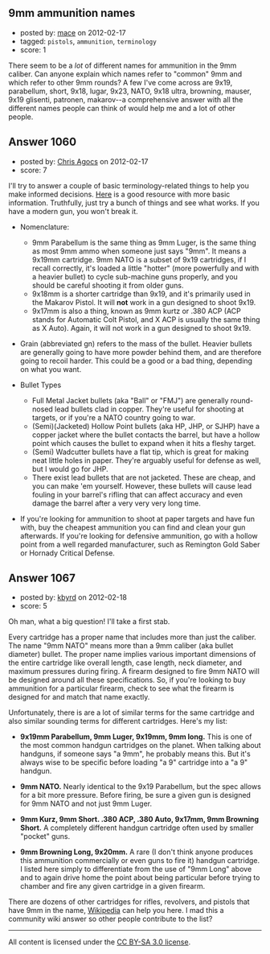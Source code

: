 ## 9mm ammunition names

- posted by: [mace](https://stackexchange.com/users/-1/163-mace) on 2012-02-17
- tagged: `pistols`, `ammunition`, `terminology`
- score: 1

There seem to be a *lot* of different names for ammunition in the 9mm caliber. Can anyone explain which names refer to "common" 9mm and which refer to other 9mm rounds? A few I've come across are 9x19, parabellum, short, 9x18, lugar, 9x23, NATO, 9x18 ultra, browning, mauser, 9x19 glisenti, patronen, makarov--a comprehensive answer with all the different names people can think of would help me and a lot of other people.


## Answer 1060

- posted by: [Chris Agocs](https://stackexchange.com/users/-1/12-chris-agocs) on 2012-02-17
- score: 7

<p>I'll try to answer a couple of basic terminology-related things to help you make informed decisions. <a href="http://corneredcat.com/Caliber_Confusion/">Here</a> is a good resource with more basic information. Truthfully, just try a bunch of things and see what works. If you have a modern gun, you won't break it.</p>

<ul>
<li><p>Nomenclature:</p>

<ul>
<li>9mm Parabellum is the same thing as 9mm Luger, is the same thing as most 9mm ammo when someone just says "9mm". It means a 9x19mm cartridge. 9mm NATO is a subset of 9x19 cartridges, if I recall correctly, it's loaded a little "hotter" (more powerfully and with a heavier bullet) to cycle sub-machine guns properly, and you should be careful shooting it from older guns.</li>
<li>9x18mm is a shorter cartridge than 9x19, and it's primarily used in the Makarov Pistol. It will <strong>not</strong> work in a gun designed to shoot 9x19.</li>
<li>9x17mm is also a thing, known as 9mm kurtz or .380 ACP (ACP stands for Automatic Colt Pistol, and X ACP is usually the same thing as X Auto). Again, it will not work in a gun designed to shoot 9x19.</li>
</ul></li>
<li><p>Grain (abbreviated gn) refers to the mass of the bullet. Heavier bullets are generally going to have more powder behind them, and are therefore going to recoil harder. This could be a good or a bad thing, depending on what you want.</p></li>
<li><p>Bullet Types</p>

<ul>
<li>Full Metal Jacket bullets (aka "Ball" or "FMJ") are generally round-nosed lead bullets clad in copper. They're useful for shooting at targets, or if you're a NATO country going to war.</li>
<li>(Semi)(Jacketed) Hollow Point bullets (aka HP, JHP, or SJHP) have a copper jacket where the bullet contacts the barrel, but have a hollow point which causes the bullet to expand when it hits a fleshy target.</li>
<li>(Semi) Wadcutter bullets have a flat tip, which is great for making neat little holes in paper. They're arguably useful for defense as well, but I would go for JHP.</li>
<li>There exist lead bullets that are not jacketed. These are cheap, and you can make 'em yourself. However, these bullets will cause lead fouling in your barrel's rifling that can affect accuracy and even damage the barrel after a very very very long time.</li>
</ul></li>
<li><p>If you're looking for ammunition to shoot at paper targets and have fun with, buy the cheapest ammunition you can find and clean your gun afterwards. If you're looking for defensive ammunition, go with a hollow point from a well regarded manufacturer, such as Remington Gold Saber or Hornady Critical Defense.</p></li>
</ul>



## Answer 1067

- posted by: [kbyrd](https://stackexchange.com/users/-1/37-kbyrd) on 2012-02-18
- score: 5

<p>Oh man, what a big question! I'll take a first stab.</p>

<p>Every cartridge has a proper name that includes more than just the caliber. The name "9mm NATO" means more than a 9mm caliber (aka bullet diameter) bullet. The proper name implies various important dimensions of the entire cartridge like overall length, case length, neck diameter, and maximum pressures during firing. A firearm designed to fire 9mm NATO will be designed around all these specifications. So, if you're looking to buy ammunition for a particular firearm, check to see what the firearm is designed for and match that name exactly.</p>

<p>Unfortunately, there is are a lot of similar terms for the same cartridge and also similar sounding terms for different cartridges. Here's my list:</p>

<ul>
<li><p><strong>9x19mm Parabellum, 9mm Luger, 9x19mm, 9mm long.</strong> This is one of the most common handgun cartridges on the planet. When talking about handguns, if someone says "a 9mm", he probably means this. But it's always wise to be specific before loading "a 9" cartridge into a "a 9" handgun. </p></li>
<li><p><strong>9mm NATO.</strong> Nearly identical to the 9x19 Parabellum, but the spec allows for a bit more pressure. Before firing, be sure a given gun is designed for 9mm NATO and not just 9mm Luger.</p></li>
<li><p><strong>9mm Kurz, 9mm Short. .380 ACP, .380 Auto, 9x17mm, 9mm Browning Short.</strong> A completely different handgun cartridge often used by smaller "pocket" guns. </p></li>
<li><p><strong>9mm Browning Long, 9x20mm.</strong> A rare (I don't think anyone produces this ammunition commercially or even guns to fire it) handgun cartridge. I listed here simply to differentiate from the use of "9mm Long" above and to again drive home the point about being particular before trying to chamber and fire any given cartridge in a given firearm.</p></li>
</ul>

<p>There are dozens of other cartridges for rifles, revolvers, and pistols that have 9mm in the name, <a href="http://en.wikipedia.org/wiki/9_mm_caliber" rel="nofollow">Wikipedia</a> can help you here. I mad this a community wiki answer so other people contribute to the list?</p>




---

All content is licensed under the [CC BY-SA 3.0 license](https://creativecommons.org/licenses/by-sa/3.0/).
